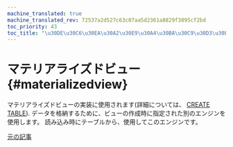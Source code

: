 ```yaml
---
machine_translated: true
machine_translated_rev: 72537a2d527c63c07aa5d2361a8829f3895cf2bd
toc_priority: 43
toc_title: "\u30DE\u30C6\u30EA\u30A2\u30E9\u30A4\u30BA\u30C9\u30D3\u30E5\u30FC"
---
```


# マテリアライズドビュー {#materializedview}

マテリアライズドビューの実装に使用されます(詳細については、 [CREATE TABLE](../../../sql-reference/statements/create.md)). データを格納するために、ビューの作成時に指定された別のエンジンを使用します。 読み込み時にテーブルから、使用してこのエンジンです。

[元の記事](https://clickhouse.tech/docs/en/operations/table_engines/materializedview/) <!--hide-->
